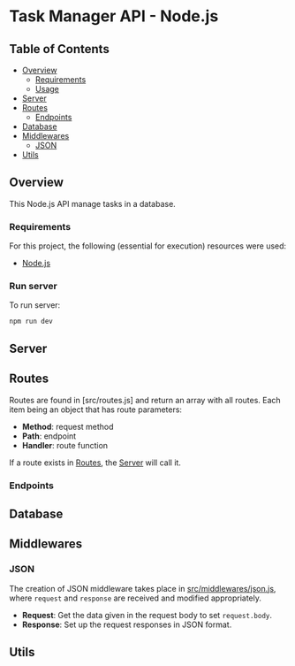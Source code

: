 # Task Manager API - Node.js

## Table of Contents
- [Overview](#overview)
    - [Requirements](#requirements)
    - [Usage](#run-server)
- [Server](#server)
- [Routes](#routes)
    - [Endpoints](#endpoints)
- [Database](#database)
- [Middlewares](#middlewares)
    - [JSON](#json)
- [Utils](#utils)

## Overview

This Node.js API manage tasks in a database.

### Requirements
For this project, the following (essential for execution) resources were used:
 - [Node.js](https://nodejs.org/)

### Run server

To run server:
```
npm run dev
```

## Server


## Routes

Routes are found in [src/routes.js] and return an array with all routes. Each item being an object that has route parameters:

- **Method**: request method
- **Path**: endpoint
- **Handler**: route function

If a route exists in [Routes](src/routes.js), the [Server](src/server.js) will call it.

### Endpoints

## Database

## Middlewares

### JSON

The creation of JSON middleware takes place in [src/middlewares/json.js](src/middlewares/json.js), where `request` and `response` are received and modified appropriately.

- **Request**: Get the data given in the request body to set `request.body`.  
- **Response**: Set up the request responses in JSON format. 

## Utils